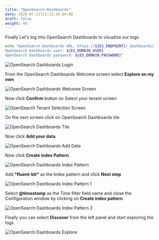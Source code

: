 ```yaml
---
title: "OpenSearch Dashboards"
date: 2020-07-21T22:23:34-04:00
draft: false
weight: 40
---
```


Finally Let's log into OpenSearch Dashboards to visualize our logs.

```bash
echo "OpenSearch Dashboards URL: https://${ES_ENDPOINT}/_dashboards/
OpenSearch Dashboards user: ${ES_DOMAIN_USER}
OpenSearch Dashboards password: ${ES_DOMAIN_PASSWORD}"
```

![OpenSearch Dashboards Login](/images/logging/opensearch_01.png)

From the OpenSearch Dashboards Welcome screen select __Explore on my own__

![OpenSearch Dashboards Welcome Screen](/images/logging/opensearch_02.png)

Now click __Confirm__ button on Select your tenant screen

![OpenSearch Tenant Selection Screen](/images/logging/opensearch_03.png)

On the next screen click on OpenSearch Dashboards tile

![OpenSearch Dashboards Tile](/images/logging/opensearch_04.png)

Now click __Add your data__

![OpenSearch Dashboards Add Data](/images/logging/opensearch_05.png)

Now click __Create index Pattern__

![OpenSearch Dashboards Index Pattern](/images/logging/opensearch_06.png)

Add __\*fluent-bit\*__ as the Index pattern and click __Next step__

![OpenSearch Dashboards Index Pattern 1](/images/logging/opensearch_07.png)

Select __@timestamp__ as the Time filter field name and close the Configuration window by clicking on __Create index pattern__

![OpenSearch Dashboards Index Pattern 2](/images/logging/opensearch_08.png)

Finally you can select __Discover__ from the left panel and start exploring the logs

![OpenSearch Dashboards Explore](/images/logging/opensearch_09.png)
